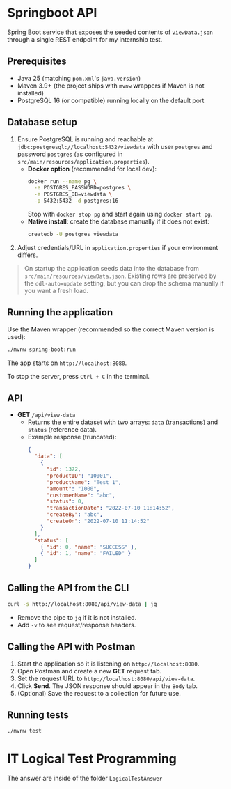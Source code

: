 # Springboot API

Spring Boot service that exposes the seeded contents of `viewData.json` through a single REST endpoint for my internship test.

## Prerequisites

- Java 25 (matching `pom.xml`'s `java.version`)
- Maven 3.9+ (the project ships with `mvnw` wrappers if Maven is not installed)
- PostgreSQL 16 (or compatible) running locally on the default port

## Database setup

1. Ensure PostgreSQL is running and reachable at `jdbc:postgresql://localhost:5432/viewdata` with user `postgres` and password `postgres` (as configured in `src/main/resources/application.properties`).
   - **Docker option** (recommended for local dev):
     ```bash
     docker run --name pg \
       -e POSTGRES_PASSWORD=postgres \
       -e POSTGRES_DB=viewdata \
       -p 5432:5432 -d postgres:16
     ```
     Stop with `docker stop pg` and start again using `docker start pg`.
   - **Native install**: create the database manually if it does not exist:
     ```bash
     createdb -U postgres viewdata
     ```
2. Adjust credentials/URL in `application.properties` if your environment differs.

> On startup the application seeds data into the database from `src/main/resources/viewData.json`. Existing rows are preserved by the `ddl-auto=update` setting, but you can drop the schema manually if you want a fresh load.

## Running the application

Use the Maven wrapper (recommended so the correct Maven version is used):

```bash
./mvnw spring-boot:run
```

The app starts on `http://localhost:8080`.

To stop the server, press `Ctrl + C` in the terminal.

## API

- **GET** `/api/view-data`
  - Returns the entire dataset with two arrays: `data` (transactions) and `status` (reference data).
  - Example response (truncated):
    ```json
    {
      "data": [
        {
          "id": 1372,
          "productID": "10001",
          "productName": "Test 1",
          "amount": "1000",
          "customerName": "abc",
          "status": 0,
          "transactionDate": "2022-07-10 11:14:52",
          "createBy": "abc",
          "createOn": "2022-07-10 11:14:52"
        }
      ],
      "status": [
        { "id": 0, "name": "SUCCESS" },
        { "id": 1, "name": "FAILED" }
      ]
    }
    ```

## Calling the API from the CLI

```bash
curl -s http://localhost:8080/api/view-data | jq
```

- Remove the pipe to `jq` if it is not installed.
- Add `-v` to see request/response headers.

## Calling the API with Postman

1. Start the application so it is listening on `http://localhost:8080`.
2. Open Postman and create a new **GET** request tab.
3. Set the request URL to `http://localhost:8080/api/view-data`.
4. Click **Send**. The JSON response should appear in the `Body` tab.
5. (Optional) Save the request to a collection for future use.

## Running tests

```bash
./mvnw test
```

# IT Logical Test Programming

The answer are inside of the folder `LogicalTestAnswer`
